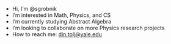 - Hi, I’m @sgrobnik
- I’m interested in Math, Physics, and CS
- I’m currently studying Abstract Algebra
- I’m looking to collaborate on more Physics research projects
- How to reach me: din.tolj@yale.edu

<!---
sgrobnik/sgrobnik is a ✨ special ✨ repository because its `README.md` (this file) appears on your GitHub profile.
You can click the Preview link to take a look at your changes.
--->
